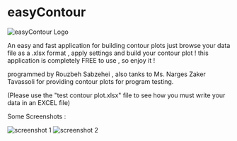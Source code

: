 # easyContour
![easyContour Logo](http://s12.picofile.com/file/8398691218/logo.png)

An easy and fast application for building contour plots
just browse your data file as a .xlsx format , apply settings and build your contour plot !
this application is completely FREE to use , so enjoy it !

programmed by Rouzbeh Sabzehei , also tanks to Ms. Narges Zaker Tavassoli for providing contour plots for program testing.

(Please use the "test contour plot.xlsx" file to see how you must write your data in an EXCEL file)

Some Screenshots :

![screenshot 1](http://s13.picofile.com/file/8398692526/1.PNG)
![screenshot 2](http://s13.picofile.com/file/8398692534/2.PNG)

